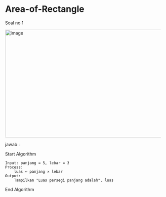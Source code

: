 # Area-of-Rectangle
Soal no 1

<img width="716" height="349" alt="image" src="https://github.com/user-attachments/assets/e30000b1-481c-4928-a465-7116e9ae064f" />

jawab :

  Start Algorithm
  
    Input: panjang = 5, lebar = 3
    Process:
        luas ← panjang × lebar
    Output:
        Tampilkan "Luas persegi panjang adalah", luas
        
   End Algorithm
